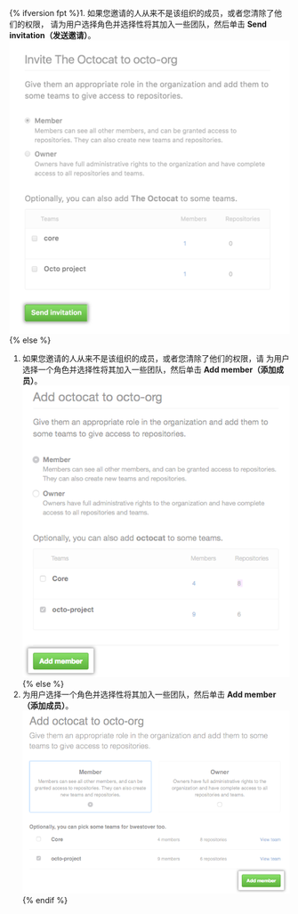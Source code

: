 {% ifversion fpt %}1. 如果您邀请的人从来不是该组织的成员，或者您清除了他们的权限， 请为用户选择角色并选择性将其加入一些团队，然后单击 **Send invitation（发送邀请）**。
  ![角色和团队选项及发送邀请按钮](/assets/images/help/organizations/add-role-send-invitation.png){% else %}
1. 如果您邀请的人从来不是该组织的成员，或者您清除了他们的权限，请 为用户选择一个角色并选择性将其加入一些团队，然后单击 **Add member（添加成员）**。 ![角色和团队选项以及添加成员按钮](/assets/images/help/organizations/add-role-add-member.png){% else %}
1. 为用户选择一个角色并选择性将其加入一些团队，然后单击 **Add member（添加成员）**。 ![角色和团队选项以及添加成员按钮](/assets/images/help/organizations/add-role-add-member-2.7-lower.png){% endif %}
